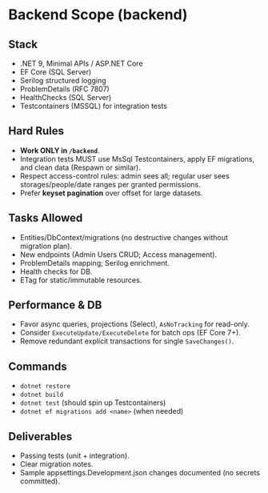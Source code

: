 # Backend Scope (backend)

## Stack
- .NET 9, Minimal APIs / ASP.NET Core
- EF Core (SQL Server)
- Serilog structured logging
- ProblemDetails (RFC 7807)
- HealthChecks (SQL Server)
- Testcontainers (MSSQL) for integration tests

## Hard Rules
- **Work ONLY in `/backend`**.
- Integration tests MUST use MsSql Testcontainers, apply EF migrations, and clean data (Respawn or similar).
- Respect access-control rules: admin sees all; regular user sees storages/people/date ranges per granted permissions.
- Prefer **keyset pagination** over offset for large datasets.

## Tasks Allowed
- Entities/DbContext/migrations (no destructive changes without migration plan).
- New endpoints (Admin Users CRUD; Access management).
- ProblemDetails mapping; Serilog enrichment.
- Health checks for DB.
- ETag for static/immutable resources.

## Performance & DB
- Favor async queries, projections (Select), `AsNoTracking` for read-only.
- Consider `ExecuteUpdate/ExecuteDelete` for batch ops (EF Core 7+).
- Remove redundant explicit transactions for single `SaveChanges()`.

## Commands
- `dotnet restore`
- `dotnet build`
- `dotnet test` (should spin up Testcontainers)
- `dotnet ef migrations add <name>` (when needed)

## Deliverables
- Passing tests (unit + integration).
- Clear migration notes.
- Sample appsettings.Development.json changes documented (no secrets committed).
